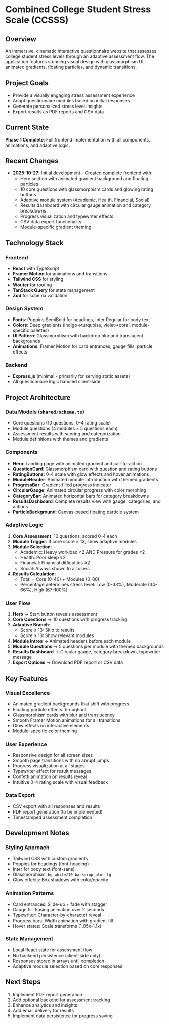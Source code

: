 # Combined College Student Stress Scale (CCSSS)

## Overview
An immersive, cinematic interactive questionnaire website that assesses college student stress levels through an adaptive assessment flow. The application features stunning visual design with glassmorphism UI, animated gradients, floating particles, and dynamic transitions.

## Project Goals
- Provide a visually engaging stress assessment experience
- Adapt questionnaire modules based on initial responses
- Generate personalized stress level insights
- Export results as PDF reports and CSV data

## Current State
**Phase 1 Complete**: Full frontend implementation with all components, animations, and adaptive logic.

## Recent Changes
- **2025-10-27**: Initial development - Created complete frontend with:
  - Hero section with animated gradient background and floating particles
  - 10 core questions with glassmorphism cards and glowing rating buttons
  - Adaptive module system (Academic, Health, Financial, Social)
  - Results dashboard with circular gauge animation and category breakdowns
  - Progress visualization and typewriter effects
  - CSV data export functionality
  - Module-specific gradient theming

## Technology Stack

### Frontend
- **React** with TypeScript
- **Framer Motion** for animations and transitions
- **Tailwind CSS** for styling
- **Wouter** for routing
- **TanStack Query** for state management
- **Zod** for schema validation

### Design System
- **Fonts**: Poppins SemiBold for headings, Inter Regular for body text
- **Colors**: Deep gradients (indigo→turquoise, violet→coral, module-specific palettes)
- **UI Pattern**: Glassmorphism with backdrop blur and translucent backgrounds
- **Animations**: Framer Motion for card entrances, gauge fills, particle effects

### Backend
- **Express.js** (minimal - primarily for serving static assets)
- All questionnaire logic handled client-side

## Project Architecture

### Data Models (`shared/schema.ts`)
- Core questions (10 questions, 0-4 rating scale)
- Module questions (4 modules × 5 questions each)
- Assessment results with scoring and categorization
- Module definitions with themes and gradients

### Components
- **Hero**: Landing page with animated gradient and call-to-action
- **QuestionCard**: Glassmorphism card with question and rating buttons
- **RatingButtons**: 0-4 scale with glow effects and hover animations
- **ModuleHeader**: Animated module introduction with themed gradients
- **ProgressBar**: Gradient-filled progress indicator
- **CircularGauge**: Animated circular progress with color morphing
- **CategoryBar**: Animated horizontal bars for category breakdowns
- **ResultsDashboard**: Complete results view with gauge, categories, and actions
- **ParticleBackground**: Canvas-based floating particle system

### Adaptive Logic
1. **Core Assessment**: 10 questions, scored 0-4 each
2. **Module Trigger**: If core score > 13, show adaptive modules
3. **Module Selection**:
   - Academic: Heavy workload ≥2 AND Pressure for grades ≥2
   - Health: Poor sleep ≥2
   - Financial: Financial difficulties ≥2
   - Social: Always shown to all users
4. **Results Calculation**:
   - Total = Core (0-40) + Modules (0-80)
   - Percentage determines stress level: Low (0-33%), Moderate (34-66%), High (67-100%)

### User Flow
1. **Hero** → Start button reveals assessment
2. **Core Questions** → 10 questions with progress tracking
3. **Adaptive Branch**:
   - Score ≤ 13: Skip to results
   - Score > 13: Show relevant modules
4. **Module Intros** → Animated headers before each module
5. **Module Questions** → 5 questions per module with themed backgrounds
6. **Results Dashboard** → Circular gauge, category breakdown, typewriter message
7. **Export Options** → Download PDF report or CSV data

## Key Features

### Visual Excellence
- Animated gradient backgrounds that shift with progress
- Floating particle effects throughout
- Glassmorphism cards with blur and translucency
- Smooth Framer Motion animations for all transitions
- Glow effects on interactive elements
- Module-specific color theming

### User Experience
- Responsive design for all screen sizes
- Smooth page transitions with no abrupt jumps
- Progress visualization at all stages
- Typewriter effect for result messages
- Confetti animation on results reveal
- Intuitive 0-4 rating scale with visual feedback

### Data Export
- CSV export with all responses and results
- PDF report generation (to be implemented)
- Timestamped assessment completion

## Development Notes

### Styling Approach
- Tailwind CSS with custom gradients
- Poppins for headings (font-heading)
- Inter for body text (font-sans)
- Glassmorphism: `bg-white/10 backdrop-blur-lg`
- Glow effects: Box shadows with color/opacity

### Animation Patterns
- Card entrances: Slide-up + fade with stagger
- Gauge fill: Easing animation over 2 seconds
- Typewriter: Character-by-character reveal
- Progress bars: Width animation with gradient fill
- Hover states: Scale transforms (1.05x-1.1x)

### State Management
- Local React state for assessment flow
- No backend persistence (client-side only)
- Responses stored in arrays until completion
- Adaptive module selection based on core responses

## Next Steps
1. Implement PDF report generation
2. Add optional backend for assessment tracking
3. Enhance analytics and insights
4. Add email delivery for results
5. Implement data persistence for progress saving
